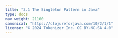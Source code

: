 ```yaml
---
title: "3.1 The Singleton Pattern in Java"
type: docs
nav_weight: 21100
canonical: "https://clojureforjava.com/10/2/1/1"
license: "© 2024 Tokenizer Inc. CC BY-NC-SA 4.0"
---
```

